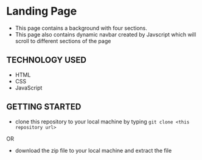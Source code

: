 # Landing Page

- This page contains a background with four sections.
- This page also contains dynamic navbar created by Javscript which will scroll to different sections of the page

## TECHNOLOGY USED

- HTML
- CSS
- JavaScript

## GETTING STARTED

- clone this repository to your local machine by typing `git clone <this repository url>`

OR

- download the zip file to your local machine and extract the file
